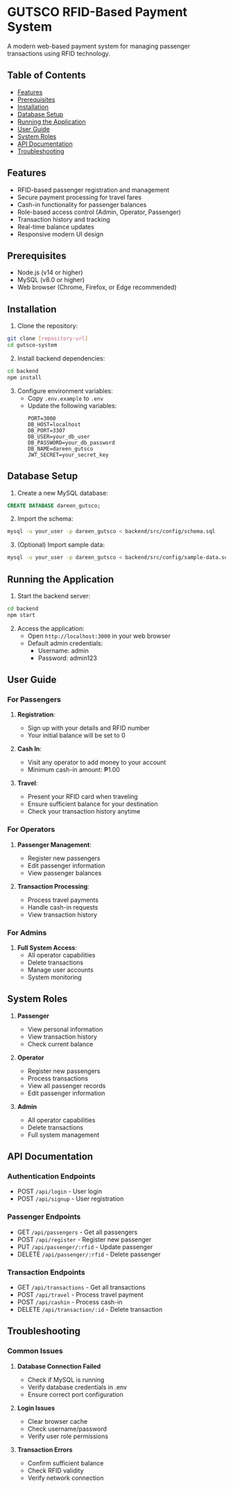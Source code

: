 # GUTSCO RFID-Based Payment System

A modern web-based payment system for managing passenger transactions using RFID technology.

## Table of Contents

- [Features](#features)
- [Prerequisites](#prerequisites)
- [Installation](#installation)
- [Database Setup](#database-setup)
- [Running the Application](#running-the-application)
- [User Guide](#user-guide)
- [System Roles](#system-roles)
- [API Documentation](#api-documentation)
- [Troubleshooting](#troubleshooting)

## Features

- RFID-based passenger registration and management
- Secure payment processing for travel fares
- Cash-in functionality for passenger balances
- Role-based access control (Admin, Operator, Passenger)
- Transaction history and tracking
- Real-time balance updates
- Responsive modern UI design

## Prerequisites

- Node.js (v14 or higher)
- MySQL (v8.0 or higher)
- Web browser (Chrome, Firefox, or Edge recommended)

## Installation

1. Clone the repository:

```bash
git clone [repository-url]
cd gutsco-system
```

2. Install backend dependencies:

```bash
cd backend
npm install
```

3. Configure environment variables:
   - Copy `.env.example` to `.env`
   - Update the following variables:
     ```
     PORT=3000
     DB_HOST=localhost
     DB_PORT=3307
     DB_USER=your_db_user
     DB_PASSWORD=your_db_password
     DB_NAME=dareen_gutsco
     JWT_SECRET=your_secret_key
     ```

## Database Setup

1. Create a new MySQL database:

```sql
CREATE DATABASE dareen_gutsco;
```

2. Import the schema:

```bash
mysql -u your_user -p dareen_gutsco < backend/src/config/schema.sql
```

3. (Optional) Import sample data:

```bash
mysql -u your_user -p dareen_gutsco < backend/src/config/sample-data.sql
```

## Running the Application

1. Start the backend server:

```bash
cd backend
npm start
```

2. Access the application:
   - Open `http://localhost:3000` in your web browser
   - Default admin credentials:
     - Username: admin
     - Password: admin123

## User Guide

### For Passengers

1. **Registration**:

   - Sign up with your details and RFID number
   - Your initial balance will be set to 0

2. **Cash In**:

   - Visit any operator to add money to your account
   - Minimum cash-in amount: ₱1.00

3. **Travel**:
   - Present your RFID card when traveling
   - Ensure sufficient balance for your destination
   - Check your transaction history anytime

### For Operators

1. **Passenger Management**:

   - Register new passengers
   - Edit passenger information
   - View passenger balances

2. **Transaction Processing**:
   - Process travel payments
   - Handle cash-in requests
   - View transaction history

### For Admins

1. **Full System Access**:
   - All operator capabilities
   - Delete transactions
   - Manage user accounts
   - System monitoring

## System Roles

1. **Passenger**

   - View personal information
   - View transaction history
   - Check current balance

2. **Operator**

   - Register new passengers
   - Process transactions
   - View all passenger records
   - Edit passenger information

3. **Admin**
   - All operator capabilities
   - Delete transactions
   - Full system management

## API Documentation

### Authentication Endpoints

- POST `/api/login` - User login
- POST `/api/signup` - User registration

### Passenger Endpoints

- GET `/api/passengers` - Get all passengers
- POST `/api/register` - Register new passenger
- PUT `/api/passenger/:rfid` - Update passenger
- DELETE `/api/passenger/:rfid` - Delete passenger

### Transaction Endpoints

- GET `/api/transactions` - Get all transactions
- POST `/api/travel` - Process travel payment
- POST `/api/cashin` - Process cash-in
- DELETE `/api/transaction/:id` - Delete transaction

## Troubleshooting

### Common Issues

1. **Database Connection Failed**

   - Check if MySQL is running
   - Verify database credentials in .env
   - Ensure correct port configuration

2. **Login Issues**

   - Clear browser cache
   - Check username/password
   - Verify user role permissions

3. **Transaction Errors**
   - Confirm sufficient balance
   - Check RFID validity
   - Verify network connection
